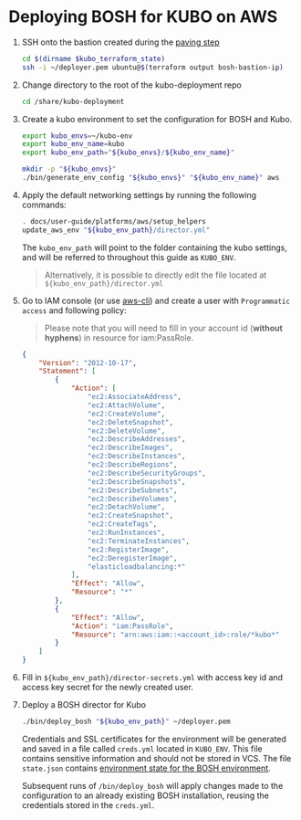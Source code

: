 # Deploying BOSH for KUBO on AWS

1. SSH onto the bastion created during the [paving step](paving.md)

    ```bash
    cd $(dirname $kubo_terraform_state)
    ssh -i ~/deployer.pem ubuntu@$(terraform output bosh-bastion-ip)
    ```
    
1. Change directory to the root of the kubo-deployment repo

    ```bash
    cd /share/kubo-deployment
    ```
    
1. Create a kubo environment to set the configuration for BOSH and Kubo.

    ```bash
    export kubo_envs=~/kubo-env
    export kubo_env_name=kubo
    export kubo_env_path="${kubo_envs}/${kubo_env_name}"
 
    mkdir -p "${kubo_envs}"
    ./bin/generate_env_config "${kubo_envs}" "${kubo_env_name}" aws
    ```

1. Apply the default networking settings by running the following commands:

    ```bash
    . docs/user-guide/platforms/aws/setup_helpers
    update_aws_env "${kubo_env_path}/director.yml" 
    ```

    The `kubo_env_path` will point to the folder containing the kubo settings,
    and will be referred to throughout this guide as `KUBO_ENV`.
    
    > Alternatively, it is possible to directly edit the file located at `${kubo_env_path}/director.yml`

1. Go to IAM console (or use [aws-cli](https://aws.amazon.com/cli/)) and create a user with `Programmatic access` and following policy:
    > Please note that you will need to fill in your account id (__without hyphens__) in resource for iam:PassRole.
    ```json
    {
        "Version": "2012-10-17",
        "Statement": [
            {
                "Action": [
                    "ec2:AssociateAddress",
                    "ec2:AttachVolume",
                    "ec2:CreateVolume",
                    "ec2:DeleteSnapshot",
                    "ec2:DeleteVolume",
                    "ec2:DescribeAddresses",
                    "ec2:DescribeImages",
                    "ec2:DescribeInstances",
                    "ec2:DescribeRegions",
                    "ec2:DescribeSecurityGroups",
                    "ec2:DescribeSnapshots",
                    "ec2:DescribeSubnets",
                    "ec2:DescribeVolumes",
                    "ec2:DetachVolume",
                    "ec2:CreateSnapshot",
                    "ec2:CreateTags",
                    "ec2:RunInstances",
                    "ec2:TerminateInstances",
                    "ec2:RegisterImage",
                    "ec2:DeregisterImage",
                    "elasticloadbalancing:*"
                ],
                "Effect": "Allow",
                "Resource": "*"
            },
            {
                "Effect": "Allow",
                "Action": "iam:PassRole",
                "Resource": "arn:aws:iam::<account_id>:role/*kubo*"
            }
        ]
    }
    ```

1. Fill in `${kubo_env_path}/director-secrets.yml` with access key id and access key secret for the newly created user.

1. Deploy a BOSH director for Kubo
    
    ```bash
    ./bin/deploy_bosh "${kubo_env_path}" ~/deployer.pem
    ```
    Credentials and SSL certificates for the environment will be generated and
    saved in a file called `creds.yml` located in `KUBO_ENV`. This file
    contains sensitive information and should not be stored in VCS. The file
    `state.json` contains 
    [environment state for the BOSH environment](https://bosh.io/docs/cli-envs.html#deployment-state).

    Subsequent runs of `/bin/deploy_bosh` will apply changes made to
    the configuration to an already existing BOSH installation, reusing
    the credentials stored in the `creds.yml`.
